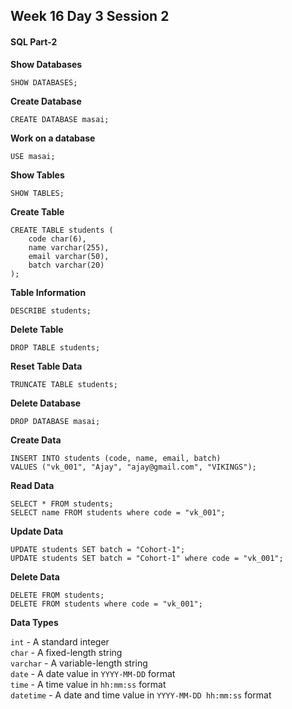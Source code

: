 ## Week 16 Day 3 Session 2

#### SQL Part-2

**Show Databases**

```mysql
SHOW DATABASES;
```

**Create Database**

```mysql
CREATE DATABASE masai;
```

**Work on a database**

```mysql
USE masai;
```

**Show Tables**

```mysql
SHOW TABLES;
```

**Create Table**

```mysql
CREATE TABLE students (
    code char(6),
    name varchar(255),
    email varchar(50),
    batch varchar(20)
);
```

**Table Information**

```mysql
DESCRIBE students;
```

**Delete Table**

```mysql
DROP TABLE students;
```

**Reset Table Data**

```mysql
TRUNCATE TABLE students;
```

**Delete Database**

```mysql
DROP DATABASE masai;
```

**Create Data**

```mysql
INSERT INTO students (code, name, email, batch)
VALUES ("vk_001", "Ajay", "ajay@gmail.com", "VIKINGS");
```

**Read Data**
```mysql
SELECT * FROM students;
SELECT name FROM students where code = "vk_001";
```

**Update Data**

```mysql
UPDATE students SET batch = "Cohort-1";
UPDATE students SET batch = "Cohort-1" where code = "vk_001";
```

**Delete Data**

```mysql
DELETE FROM students;
DELETE FROM students where code = "vk_001";
```


**Data Types**

`int` - A standard integer  
`char` - A fixed-length string  
`varchar` - A variable-length string  
`date` - A date value in `YYYY-MM-DD` format  
`time` - A time value in `hh:mm:ss` format  
`datetime` - A date and time value in `YYYY-MM-DD hh:mm:ss` format
